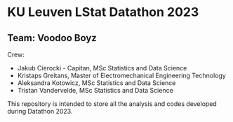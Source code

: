 # KU Leuven LStat Datathon 2023
## Team: Voodoo Boyz

Crew:
- Jakub Cierocki - Capitan, MSc Statistics and Data Science
- Kristaps Greitans, Master of Electromechanical Engineering Technology
- Aleksandra Kotowicz, MSc Statistics and Data Science
- Tristan Vandervelde, MSc Statistics and Data Science

This repository is intended to store all the analysis and codes developed during Datathon 2023.

